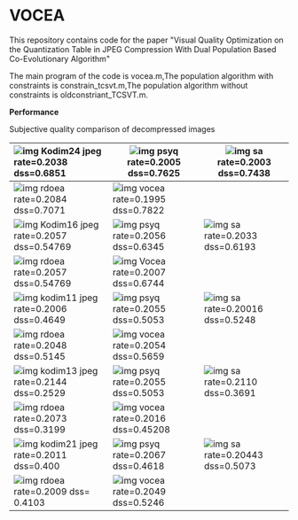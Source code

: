 VOCEA
===================

This repository contains code for the paper "Visual Quality Optimization on the Quantization Table in JPEG Compression With Dual Population Based Co-Evolutionary Algorithm"

The main program of the code is vocea.m,The population algorithm with constraints is constrain_tcsvt.m,The population algorithm without constraints is oldconstriant_TCSVT.m.



 

 **Performance**

 Subjective quality comparison of decompressed images

 

| ![img](file:///C:\Users\CWP\AppData\Local\Temp\ksohtml40928\wps1.jpg) Kodim24   jpeg rate=0.2038  dss=0.6851 | ![img](file:///C:\Users\CWP\AppData\Local\Temp\ksohtml40928\wps2.jpg) psyq rate=0.2005 dss=0.7625 | ![img](file:///C:\Users\CWP\AppData\Local\Temp\ksohtml40928\wps3.jpg) sa rate=0.2003  dss=0.7438 |
| :----------------------------------------------------------- | ------------------------------------------------------------ | ------------------------------------------------------------ |
| ![img](file:///C:\Users\CWP\AppData\Local\Temp\ksohtml40928\wps4.jpg) rdoea rate=0.2084 dss=0.7071 | ![img](file:///C:\Users\CWP\AppData\Local\Temp\ksohtml40928\wps5.jpg) vocea rate=0.1995 dss=0.7822 |                                                              |
| ![img](file:///C:\Users\CWP\AppData\Local\Temp\ksohtml40928\wps6.jpg) Kodim16 jpeg rate=0.2057	dss=0.54769 | ![img](file:///C:\Users\CWP\AppData\Local\Temp\ksohtml40928\wps7.jpg) psyq rate=0.2056	dss=0.6345 | ![img](file:///C:\Users\CWP\AppData\Local\Temp\ksohtml40928\wps8.jpg) sa rate=0.2033	dss=0.6193 |
| ![img](file:///C:\Users\CWP\AppData\Local\Temp\ksohtml40928\wps9.jpg) rdoea rate=0.2057	dss=0.54769 | ![img](file:///C:\Users\CWP\AppData\Local\Temp\ksohtml40928\wps10.jpg) Vocea rate=0.2007 dss=0.6744 |                                                              |
| ![img](file:///C:\Users\CWP\AppData\Local\Temp\ksohtml40928\wps11.jpg) kodim11 jpeg rate=0.2006 dss=0.4649 | ![img](file:///C:\Users\CWP\AppData\Local\Temp\ksohtml40928\wps12.jpg) psyq rate=0.2055	dss=0.5053 | ![img](file:///C:\Users\CWP\AppData\Local\Temp\ksohtml40928\wps13.jpg) sa rate=0.20016	dss=0.5248 |
| ![img](file:///C:\Users\CWP\AppData\Local\Temp\ksohtml40928\wps14.jpg) rdoea rate=0.2048  dss=0.5145 | ![img](file:///C:\Users\CWP\AppData\Local\Temp\ksohtml40928\wps15.jpg) vocea rate=0.2054 dss=0.5659 |                                                              |
| ![img](file:///C:\Users\CWP\AppData\Local\Temp\ksohtml40928\wps16.jpg) kodim13 jpeg rate=0.2144 dss=0.2529 | ![img](file:///C:\Users\CWP\AppData\Local\Temp\ksohtml40928\wps17.jpg) psyq rate=0.2055	dss=0.5053 | ![img](file:///C:\Users\CWP\AppData\Local\Temp\ksohtml40928\wps18.jpg) sa rate=0.2110	dss=0.3691 |
| ![img](file:///C:\Users\CWP\AppData\Local\Temp\ksohtml40928\wps19.jpg) rdoea rate=0.2073	dss=0.3199 | ![img](file:///C:\Users\CWP\AppData\Local\Temp\ksohtml40928\wps20.jpg) vocea rate=0.2016	 dss=0.45208 |                                                              |
| ![img](file:///C:\Users\CWP\AppData\Local\Temp\ksohtml40928\wps21.jpg) kodim21 jpeg rate=0.2011 dss=0.400 | ![img](file:///C:\Users\CWP\AppData\Local\Temp\ksohtml40928\wps22.jpg) psyq rate=0.2067	dss=0.4618 | ![img](file:///C:\Users\CWP\AppData\Local\Temp\ksohtml40928\wps23.jpg) sa rate=0.20443	dss=0.5073 |
| ![img](file:///C:\Users\CWP\AppData\Local\Temp\ksohtml40928\wps24.jpg) rdoea rate=0.2009	 dss= 0.4103 | ![img](file:///C:\Users\CWP\AppData\Local\Temp\ksohtml40928\wps25.jpg) vocea rate=0.2049 dss=0.5246 |                                                              |

 
